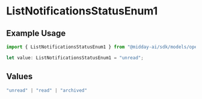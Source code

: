 # ListNotificationsStatusEnum1

## Example Usage

```typescript
import { ListNotificationsStatusEnum1 } from "@midday-ai/sdk/models/operations";

let value: ListNotificationsStatusEnum1 = "unread";
```

## Values

```typescript
"unread" | "read" | "archived"
```